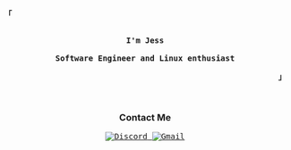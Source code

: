 <!-- Profile -->
<p align='left'>
  <strong>
    <samp>「</samp>
  </strong>
</p>

<p align='center'>
  <samp>
    <br />
    <b>
      I'm Jess
      <br />
      <br />
      Software Engineer and Linux enthusiast
    </b>
    <br />
  </samp>
</p>

<p align='right'>
  <strong>
    <samp>
      」
    </samp>
  </strong>
</p>
<br />

<!-- Contact Me -->
<p align='center'>
  <h3 align='center'>Contact Me</h3>

  <p align='center'>
    <samp>
      <a
        href="https://discord.com/users/110174307589570560" target="_blank"
      >
        <img
          alt="Discord"
          src="https://img.shields.io/badge/Discord-%237289DA.svg?style=for-the-badge&logo=discord&logoColor=white"
        />
      </a>
      <a
        href="mailto:toxocious@gmail.com"
        target="_blank"
      >
        <img
          alt="Gmail"
          src="https://img.shields.io/badge/Gmail-D14836?style=for-the-badge&logo=gmail&logoColor=white"
        />
      </a>
    </samp>
  </p>
</p>
<br />
